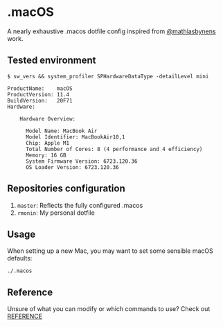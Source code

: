 # .macOS 

A nearly exhaustive .macos dotfile config inspired from [@mathiasbynens](http://mths.be/macos) work.

## Tested environment

```
$ sw_vers && system_profiler SPHardwareDataType -detailLevel mini
```

```
ProductName:	macOS
ProductVersion:	11.4
BuildVersion:	20F71
Hardware:

    Hardware Overview:

      Model Name: MacBook Air
      Model Identifier: MacBookAir10,1
      Chip: Apple M1
      Total Number of Cores: 8 (4 performance and 4 efficiency)
      Memory: 16 GB
      System Firmware Version: 6723.120.36
      OS Loader Version: 6723.120.36
```

## Repositories configuration
1. `master`: Reflects the fully configured .macos
3. `rmonin`: My personal dotfile

## Usage
When setting up a new Mac, you may want to set some sensible macOS defaults:

```
./.macos
```

## Reference
Unsure of what you can modify or which commands to use?
Check out [REFERENCE](docs/REFERENCE.md)
